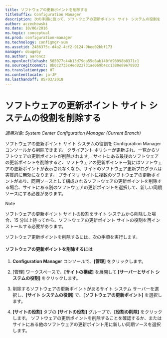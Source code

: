 ```yaml
---
title: ソフトウェアの更新ポイントを削除する
titleSuffix: Configuration Manager
description: 次の手順に従って、ソフトウェアの更新ポイント サイト システムの役割を Configuration Manager コンソールから削除できます。
author: aczechowski
ms.date: 10/06/2016
ms.topic: conceptual
ms.prod: configuration-manager
ms.technology: configmgr-sum
ms.assetid: 2486375c-d4a2-4cf2-9124-9bee02bbf173
manager: dougeby
ms.author: aaroncz
ms.openlocfilehash: 585077c44b13d79da55e8ab140fd93998b8371c1
ms.sourcegitcommit: 0b0c2735c4ed822731ae069b4cc1380e89e78933
ms.translationtype: HT
ms.contentlocale: ja-JP
ms.lasthandoff: 05/03/2018
---
```

#  <a name="BKMK_RemoveSUP"></a> ソフトウェアの更新ポイント サイト システムの役割を削除する  

*適用対象: System Center Configuration Manager (Current Branch)*

ソフトウェアの更新ポイント サイト システムの役割を Configuration Manager コンソールから削除できます。 クライアント ポリシーが更新され、一覧からソフトウェアの更新ポイントが削除されます。 サイトにある最後のソフトウェアの更新ポイントを削除すると、ソフトウェアの更新ポイント一覧にはソフトウェアの更新ポイントが表示されなくなり、サイトのソフトウェア更新プログラムは実質的に無効になります。 プライマリ サイトに複数のソフトウェアの更新ポイントがあり、同期ソースとして構成されるソフトウェアの更新ポイントを削除する場合、サイトにある別のソフトウェアの更新ポイントを選択して、新しい同期ソースにする必要があります。  

> [!NOTE]  
>  ソフトウェアの更新ポイント サイトの役割をサイト システムから削除した場合、15 分以上待ってから、ソフトウェアの更新ポイント サイトの役割を再インストールする必要があります。  

 ソフトウェア更新ポイントを削除するには、次の手順を実行します。  

#### <a name="to-remove-the-software-update-point"></a>ソフトウェアの更新ポイントを削除するには  

1.  **Configuration Manager** コンソールで、**[管理]** をクリックします。  

2.  [管理] ワークスペースで、**[サイトの構成]** を展開して **[サーバーとサイト システムの役割]** をクリックします。  

3.  削除するソフトウェアの更新ポイントがあるサイト システム サーバーを選択し、**[サイト システムの役割]** で、**[ソフトウェアの更新ポイント]** を選択します。  

4.  **[サイトの役割]** タブの **[サイトの役割]** グループで、**[役割の削除]** をクリックします。 ソフトウェアの更新ポイントを削除することを確認するか、またはサイトにある他のソフトウェアの更新ポイント用に新しい同期ソースを選択します。  
